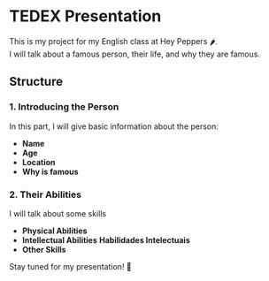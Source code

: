 # TEDEX Presentation

This is my project for my English class at Hey Peppers 🌶. <br>
I will talk about a famous person, their life, and why they are famous.

## Structure 

### 1. Introducing the Person 
In this part, I will give basic information about the person:

- **Name** 
- **Age** 
- **Location**
- **Why is famous**

### 2. Their Abilities 
I will talk about some skills

- **Physical Abilities**
- **Intellectual Abilities**
  **Habilidades Intelectuais**
- **Other Skills** 
 

Stay tuned for my presentation! 🙂
